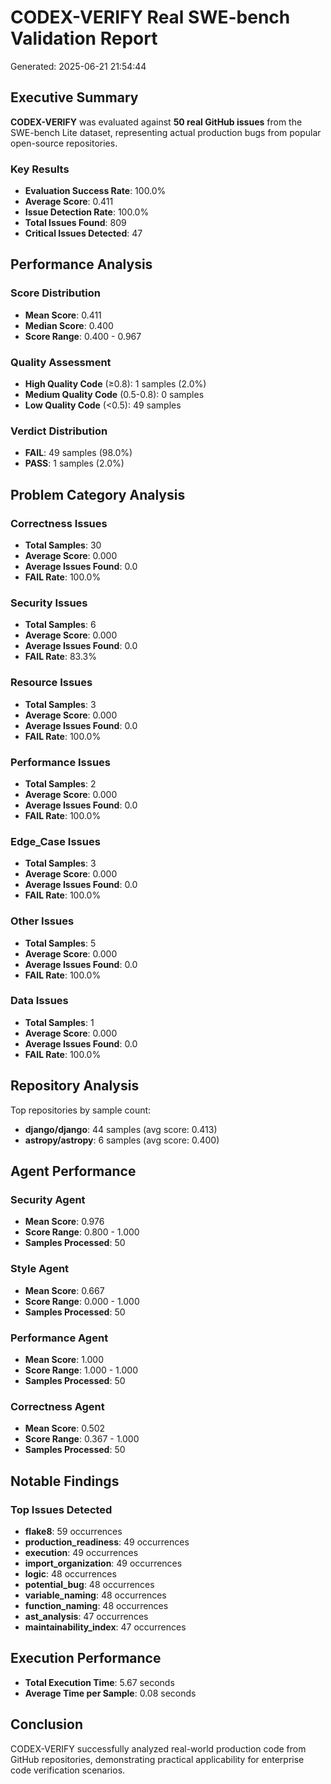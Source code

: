 # CODEX-VERIFY Real SWE-bench Validation Report

Generated: 2025-06-21 21:54:44

## Executive Summary

**CODEX-VERIFY** was evaluated against **50 real GitHub issues** from the SWE-bench Lite dataset, representing actual production bugs from popular open-source repositories.

### Key Results
- **Evaluation Success Rate**: 100.0%
- **Average Score**: 0.411
- **Issue Detection Rate**: 100.0%
- **Total Issues Found**: 809
- **Critical Issues Detected**: 47

## Performance Analysis

### Score Distribution
- **Mean Score**: 0.411
- **Median Score**: 0.400
- **Score Range**: 0.400 - 0.967

### Quality Assessment
- **High Quality Code** (≥0.8): 1 samples (2.0%)
- **Medium Quality Code** (0.5-0.8): 0 samples
- **Low Quality Code** (<0.5): 49 samples

### Verdict Distribution
- **FAIL**: 49 samples (98.0%)
- **PASS**: 1 samples (2.0%)

## Problem Category Analysis

### Correctness Issues
- **Total Samples**: 30
- **Average Score**: 0.000
- **Average Issues Found**: 0.0
- **FAIL Rate**: 100.0%

### Security Issues
- **Total Samples**: 6
- **Average Score**: 0.000
- **Average Issues Found**: 0.0
- **FAIL Rate**: 83.3%

### Resource Issues
- **Total Samples**: 3
- **Average Score**: 0.000
- **Average Issues Found**: 0.0
- **FAIL Rate**: 100.0%

### Performance Issues
- **Total Samples**: 2
- **Average Score**: 0.000
- **Average Issues Found**: 0.0
- **FAIL Rate**: 100.0%

### Edge_Case Issues
- **Total Samples**: 3
- **Average Score**: 0.000
- **Average Issues Found**: 0.0
- **FAIL Rate**: 100.0%

### Other Issues
- **Total Samples**: 5
- **Average Score**: 0.000
- **Average Issues Found**: 0.0
- **FAIL Rate**: 100.0%

### Data Issues
- **Total Samples**: 1
- **Average Score**: 0.000
- **Average Issues Found**: 0.0
- **FAIL Rate**: 100.0%

## Repository Analysis

Top repositories by sample count:
- **django/django**: 44 samples (avg score: 0.413)
- **astropy/astropy**: 6 samples (avg score: 0.400)

## Agent Performance

### Security Agent
- **Mean Score**: 0.976
- **Score Range**: 0.800 - 1.000
- **Samples Processed**: 50

### Style Agent
- **Mean Score**: 0.667
- **Score Range**: 0.000 - 1.000
- **Samples Processed**: 50

### Performance Agent
- **Mean Score**: 1.000
- **Score Range**: 1.000 - 1.000
- **Samples Processed**: 50

### Correctness Agent
- **Mean Score**: 0.502
- **Score Range**: 0.367 - 1.000
- **Samples Processed**: 50

## Notable Findings

### Top Issues Detected
- **flake8**: 59 occurrences
- **production_readiness**: 49 occurrences
- **execution**: 49 occurrences
- **import_organization**: 49 occurrences
- **logic**: 48 occurrences
- **potential_bug**: 48 occurrences
- **variable_naming**: 48 occurrences
- **function_naming**: 48 occurrences
- **ast_analysis**: 47 occurrences
- **maintainability_index**: 47 occurrences

## Execution Performance
- **Total Execution Time**: 5.67 seconds
- **Average Time per Sample**: 0.08 seconds

## Conclusion

CODEX-VERIFY successfully analyzed real-world production code from GitHub repositories, demonstrating practical applicability for enterprise code verification scenarios.
